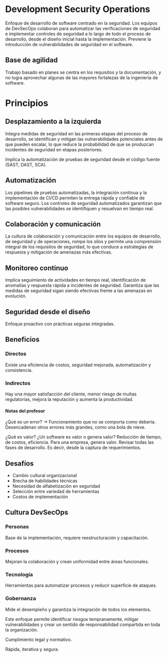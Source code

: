 # Development Security Operations
Enfoque de desarrollo de software centrado en la seguridad.
Los equipos de DevSecOps colaboran para automatizar las verificaciones de seguridad e implementar controles de seguridad a lo largo de todo el proceso de desarrollo, desde el diseño inicial hasta la implementación.
Previene la introducción de vulnerabilidades de seguridad en el software.
## Base de agilidad
Trabajo basado en planes se centra en los requisitos y la documentación, y no logra aprovechar algunas de las mayores fortalezas de la ingeniería de software.
# Principios
## Desplazamiento a la izquierda
Integra medidas de seguridad en las primeras etapas del proceso de desarrollo, se identifican y mitigan las vulnerabilidades potenciales antes de que pueden escalar, lo que reduce la probabilidad de que se produzcan incidentes de seguridad en etapas posteriores.

Implica la automatización de pruebas de seguridad desde el código fuente (SAST, DAST, SCA).

## Automatización
Los pipelines de pruebas automatizadas, la integración continua y la implementación de CI/CD permiten la entrega rápida y confiable de software seguro. Los controles de seguridad automatizados garantizan que las posibles vulnerabilidades se identifiquen y resuelvan en tiempo real.
## Colaboración y comunicación
La cultura de colaboración y comunicación entre los equipos de desarrollo, de seguridad y de operaciones, rompe los silos y permite una comprensión integral de los requisitos de seguridad, lo que conduce a estrategias de respuesta y mitigación de amenazas más efectivas.
## Monitoreo continuo
Implica seguimiento de actividades en tiempo real, identificación de anomalías y respuesta rápida a incidentes de seguridad. Garantiza que las medidas de seguridad sigan siendo efectivas frente a las amenazas en evolución.
## Seguridad desde el diseño
Enfoque proactivo con prácticas seguras integradas.

## Beneficios
### Directos
Existe una eficiencia de costos, seguridad mejorada, automatización y consistencia.
### Indirectos
Hay una mayor satisfacción del cliente, menor riesgo de multas regulatorias, mejora la reputación y aumenta la productividad.

#### Notas del profesor
¿Qué es un error? -> Funcionamiento que no se comporta como debería. Desencadenan otros errores más grandes, como una bola de nieve.

¿Qué es valor? ¿Un software es valor o genera valor? 
Reducción de tiempo, de costos, eficiencia. Para una empresa, genera valor.
Revisar todas las fases de desarrollo. Es decir, desde la captura de requerimientos.

## Desafíos
- Cambio cultural organizacional
- Brecha de habilidades técnicas
- Necesidad de alfabetización en seguridad
- Selección entre variedad de herramientas
- Costos de implementación

## Cultura DevSecOps
### Personas
Base de la implementación, requiere reestructuración y capacitación.
### Procesos
Mejoran la colaboración y crean uniformidad entre áreas funcionales.
### Tecnología
Herramientas para automatizar procesos y reducir superficie de ataques.
### Gobernanza
Mide el desempleño y garantiza la integración de todos los elementos.

Este enfoque permite identificar riesgos tempranamente, mitigar vulnerabilidades y crear un sentido de responsabilidad compartida en toda la organización. 

Cumplimiento legal y normativo.

Rápida, iterativa y segura. 